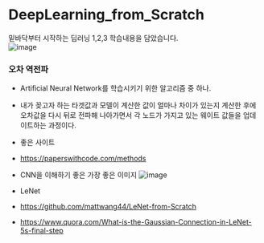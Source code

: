 # DeepLearning_from_Scratch
밑바닥부터 시작하는 딥러닝 1,2,3 학습내용을 담았습니다.  
![image](https://user-images.githubusercontent.com/76835313/137367074-9f6bd482-e828-4f8a-9533-63df0782c554.png)

### 오차 역전파
- Artificial Neural Network를 학습시키기 위한 알고리즘 중 하나.
- 내가 꽂고자 하는 타겟값과 모델이 계산한 값이 얼마나 차이가 있는지 계산한 후에 오차값을 다시 뒤로 전파해 나아가면서 각 노드가 가지고 있는 웨이트 값들을 업데이트하는 과정이다.
  
- 좋은 사이트
- https://paperswithcode.com/methods

- CNN을 이해하기 좋은 가장 좋은 이미지
![image](https://user-images.githubusercontent.com/76835313/140684581-d4e3cbb8-0ecc-4f11-a29c-249d7a905ce3.png)

- LeNet 
- https://github.com/mattwang44/LeNet-from-Scratch
- https://www.quora.com/What-is-the-Gaussian-Connection-in-LeNet-5s-final-step
